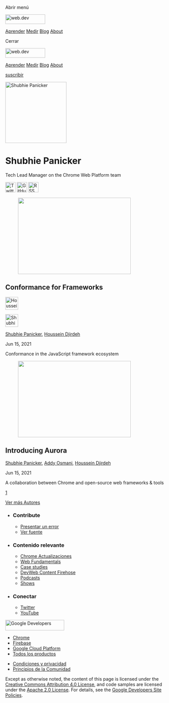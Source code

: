 <span class="w-tooltip w-tooltip--left">Abrir menú</span>

<a href="/" class="gc-analytics-event header-default__logo-link"><img src="/images/lockup.svg" alt="web.dev" class="header-default__logo" width="125" height="30" /></a>

<a href="/learn/" class="gc-analytics-event header-default__link">Aprender</a> <a href="/measure/" class="gc-analytics-event header-default__link">Medir</a> <a href="/blog/" class="gc-analytics-event header-default__link">Blog</a> <a href="/about/" class="gc-analytics-event header-default__link">About</a>

<span class="w-tooltip">Cerrar</span>

<a href="/" class="gc-analytics-event"><img src="/images/lockup.svg" alt="web.dev" class="drawer-default__logo" width="125" height="30" /></a>

<a href="/learn/" class="gc-analytics-event drawer-default__link">Aprender</a> <a href="/measure/" class="gc-analytics-event drawer-default__link">Medir</a> <a href="/blog/" class="gc-analytics-event drawer-default__link">Blog</a> <a href="/about/" class="gc-analytics-event drawer-default__link">About</a>

<a href="/newsletter/" class="gc-analytics-event w-actions__fab w-actions__fab--subscribe"><span>suscribir</span></a>

<img src="https://web-dev.imgix.net/image/0SXGYLkliuPQY3aSy3zWvdv7RqG2/sInJ1hYQTzeVJUGaOjlk.jpeg?auto=format" alt="Shubhie Panicker" class="w-author-page__image" sizes="(min-width: 481px) 192px, 128px" srcset="https://web-dev.imgix.net/image/0SXGYLkliuPQY3aSy3zWvdv7RqG2/sInJ1hYQTzeVJUGaOjlk.jpeg?auto=format&amp;w=128 128w, https://web-dev.imgix.net/image/0SXGYLkliuPQY3aSy3zWvdv7RqG2/sInJ1hYQTzeVJUGaOjlk.jpeg?auto=format&amp;w=146 146w, https://web-dev.imgix.net/image/0SXGYLkliuPQY3aSy3zWvdv7RqG2/sInJ1hYQTzeVJUGaOjlk.jpeg?auto=format&amp;w=166 166w, https://web-dev.imgix.net/image/0SXGYLkliuPQY3aSy3zWvdv7RqG2/sInJ1hYQTzeVJUGaOjlk.jpeg?auto=format&amp;w=190 190w, https://web-dev.imgix.net/image/0SXGYLkliuPQY3aSy3zWvdv7RqG2/sInJ1hYQTzeVJUGaOjlk.jpeg?auto=format&amp;w=216 216w, https://web-dev.imgix.net/image/0SXGYLkliuPQY3aSy3zWvdv7RqG2/sInJ1hYQTzeVJUGaOjlk.jpeg?auto=format&amp;w=246 246w, https://web-dev.imgix.net/image/0SXGYLkliuPQY3aSy3zWvdv7RqG2/sInJ1hYQTzeVJUGaOjlk.jpeg?auto=format&amp;w=281 281w, https://web-dev.imgix.net/image/0SXGYLkliuPQY3aSy3zWvdv7RqG2/sInJ1hYQTzeVJUGaOjlk.jpeg?auto=format&amp;w=320 320w, https://web-dev.imgix.net/image/0SXGYLkliuPQY3aSy3zWvdv7RqG2/sInJ1hYQTzeVJUGaOjlk.jpeg?auto=format&amp;w=365 365w, https://web-dev.imgix.net/image/0SXGYLkliuPQY3aSy3zWvdv7RqG2/sInJ1hYQTzeVJUGaOjlk.jpeg?auto=format&amp;w=384 384w" width="192" height="192" />

Shubhie Panicker
================

Tech Lead Manager on the Chrome Web Platform team

<a href="https://twitter.com/shubhie" class="w-author-page__link"><img src="/images/icons/twitter.svg" alt="Twitter" class="w-author-page__icon" width="32" height="32" /></a> <a href="https://github.com/spanicker" class="w-author-page__link"><img src="/images/icons/github.svg" alt="GitHub" class="w-author-page__icon" width="32" height="32" /></a> <a href="/authors/shubhie/feed.xml" class="w-author-page__link"><img src="/images/icons/rss.svg" alt="RSS Feed" class="w-author-page__icon" width="32" height="32" /></a>

<a href="/conformance/" class="w-card-base__link"></a>

<figure><img src="https://web-dev.imgix.net/image/0SXGYLkliuPQY3aSy3zWvdv7RqG2/tCzTPP3b6A0qk9y7rSzK.jpg?auto=format&amp;fit=crop&amp;h=240&amp;w=354" class="w-card-base__image" sizes="(min-width: 354px) 354px, calc(100vw - 48px)" srcset="https://web-dev.imgix.net/image/0SXGYLkliuPQY3aSy3zWvdv7RqG2/tCzTPP3b6A0qk9y7rSzK.jpg?fit=crop&amp;h=240&amp;w=354&amp;auto=format&amp;dpr=1&amp;q=75, https://web-dev.imgix.net/image/0SXGYLkliuPQY3aSy3zWvdv7RqG2/tCzTPP3b6A0qk9y7rSzK.jpg?fit=crop&amp;h=240&amp;w=354&amp;auto=format&amp;dpr=2&amp;q=50 2x, https://web-dev.imgix.net/image/0SXGYLkliuPQY3aSy3zWvdv7RqG2/tCzTPP3b6A0qk9y7rSzK.jpg?fit=crop&amp;h=240&amp;w=354&amp;auto=format&amp;dpr=3&amp;q=35 3x, https://web-dev.imgix.net/image/0SXGYLkliuPQY3aSy3zWvdv7RqG2/tCzTPP3b6A0qk9y7rSzK.jpg?fit=crop&amp;h=240&amp;w=354&amp;auto=format&amp;dpr=4&amp;q=23 4x, https://web-dev.imgix.net/image/0SXGYLkliuPQY3aSy3zWvdv7RqG2/tCzTPP3b6A0qk9y7rSzK.jpg?fit=crop&amp;h=240&amp;w=354&amp;auto=format&amp;dpr=5&amp;q=20 5x" width="354" height="240" /></figure>

<a href="/conformance/" class="w-card-base__link"></a>

Conformance for Frameworks
--------------------------

[<img src="https://web-dev.imgix.net/image/admin/BibySYHD7JweNcHZCCOe.jpg?auto=format&amp;fit=crop&amp;h=40&amp;w=40" alt="Houssein Djirdeh" class="w-author__image w-author__image--small" sizes="(min-width: 40px) 40px, calc(100vw - 48px)" srcset="https://web-dev.imgix.net/image/admin/BibySYHD7JweNcHZCCOe.jpg?fit=crop&amp;h=40&amp;w=40&amp;auto=format&amp;dpr=1&amp;q=75, https://web-dev.imgix.net/image/admin/BibySYHD7JweNcHZCCOe.jpg?fit=crop&amp;h=40&amp;w=40&amp;auto=format&amp;dpr=2&amp;q=50 2x, https://web-dev.imgix.net/image/admin/BibySYHD7JweNcHZCCOe.jpg?fit=crop&amp;h=40&amp;w=40&amp;auto=format&amp;dpr=3&amp;q=35 3x, https://web-dev.imgix.net/image/admin/BibySYHD7JweNcHZCCOe.jpg?fit=crop&amp;h=40&amp;w=40&amp;auto=format&amp;dpr=4&amp;q=23 4x, https://web-dev.imgix.net/image/admin/BibySYHD7JweNcHZCCOe.jpg?fit=crop&amp;h=40&amp;w=40&amp;auto=format&amp;dpr=5&amp;q=20 5x" width="40" height="40" />](/authors/houssein/)

[<img src="https://web-dev.imgix.net/image/0SXGYLkliuPQY3aSy3zWvdv7RqG2/sInJ1hYQTzeVJUGaOjlk.jpeg?auto=format&amp;fit=crop&amp;h=40&amp;w=40" alt="Shubhie Panicker" class="w-author__image w-author__image--small" sizes="(min-width: 40px) 40px, calc(100vw - 48px)" srcset="https://web-dev.imgix.net/image/0SXGYLkliuPQY3aSy3zWvdv7RqG2/sInJ1hYQTzeVJUGaOjlk.jpeg?fit=crop&amp;h=40&amp;w=40&amp;auto=format&amp;dpr=1&amp;q=75, https://web-dev.imgix.net/image/0SXGYLkliuPQY3aSy3zWvdv7RqG2/sInJ1hYQTzeVJUGaOjlk.jpeg?fit=crop&amp;h=40&amp;w=40&amp;auto=format&amp;dpr=2&amp;q=50 2x, https://web-dev.imgix.net/image/0SXGYLkliuPQY3aSy3zWvdv7RqG2/sInJ1hYQTzeVJUGaOjlk.jpeg?fit=crop&amp;h=40&amp;w=40&amp;auto=format&amp;dpr=3&amp;q=35 3x, https://web-dev.imgix.net/image/0SXGYLkliuPQY3aSy3zWvdv7RqG2/sInJ1hYQTzeVJUGaOjlk.jpeg?fit=crop&amp;h=40&amp;w=40&amp;auto=format&amp;dpr=4&amp;q=23 4x, https://web-dev.imgix.net/image/0SXGYLkliuPQY3aSy3zWvdv7RqG2/sInJ1hYQTzeVJUGaOjlk.jpeg?fit=crop&amp;h=40&amp;w=40&amp;auto=format&amp;dpr=5&amp;q=20 5x" width="40" height="40" />](/authors/shubhie/)

<span class="w-author__name"><a href="/authors/shubhie/" class="w-author__name-link">Shubhie Panicker</a>, <a href="/authors/houssein/" class="w-author__name-link">Houssein Djirdeh</a></span>

Jun 15, 2021

<a href="/conformance/" class="w-card-base__link"></a>

Conformance in the JavaScript framework ecosystem

<a href="/introducing-aurora/" class="w-card-base__link"></a>

<figure><img src="https://web-dev.imgix.net/image/0SXGYLkliuPQY3aSy3zWvdv7RqG2/KvZQXFKIGKEzAjxzf5bF.jpg?auto=format&amp;fit=crop&amp;h=240&amp;w=354" class="w-card-base__image" sizes="(min-width: 354px) 354px, calc(100vw - 48px)" srcset="https://web-dev.imgix.net/image/0SXGYLkliuPQY3aSy3zWvdv7RqG2/KvZQXFKIGKEzAjxzf5bF.jpg?fit=crop&amp;h=240&amp;w=354&amp;auto=format&amp;dpr=1&amp;q=75, https://web-dev.imgix.net/image/0SXGYLkliuPQY3aSy3zWvdv7RqG2/KvZQXFKIGKEzAjxzf5bF.jpg?fit=crop&amp;h=240&amp;w=354&amp;auto=format&amp;dpr=2&amp;q=50 2x, https://web-dev.imgix.net/image/0SXGYLkliuPQY3aSy3zWvdv7RqG2/KvZQXFKIGKEzAjxzf5bF.jpg?fit=crop&amp;h=240&amp;w=354&amp;auto=format&amp;dpr=3&amp;q=35 3x, https://web-dev.imgix.net/image/0SXGYLkliuPQY3aSy3zWvdv7RqG2/KvZQXFKIGKEzAjxzf5bF.jpg?fit=crop&amp;h=240&amp;w=354&amp;auto=format&amp;dpr=4&amp;q=23 4x, https://web-dev.imgix.net/image/0SXGYLkliuPQY3aSy3zWvdv7RqG2/KvZQXFKIGKEzAjxzf5bF.jpg?fit=crop&amp;h=240&amp;w=354&amp;auto=format&amp;dpr=5&amp;q=20 5x" width="354" height="240" /></figure>

<a href="/introducing-aurora/" class="w-card-base__link"></a>

Introducing Aurora
------------------

<span class="w-author__name"><a href="/authors/shubhie/" class="w-author__name-link">Shubhie Panicker</a>, <a href="/authors/addyosmani/" class="w-author__name-link">Addy Osmani</a>, <a href="/authors/houssein/" class="w-author__name-link">Houssein Djirdeh</a></span>

Jun 15, 2021

<a href="/introducing-aurora/" class="w-card-base__link"></a>

A collaboration between Chrome and open-source web frameworks & tools

<a href="/authors/shubhie/" class="w-pagination__link w-pagination__link--active">1</a>

<a href="/authors" class="w-button">Ver más Autores</a>

-   ### Contribute

    -   <a href="https://github.com/GoogleChrome/web.dev/issues/new?assignees=&amp;labels=bug&amp;template=bug_report.md&amp;title=" class="w-footer__linkbox-link">Presentar un error</a>
    -   <a href="https://github.com/googlechrome/web.dev" class="w-footer__linkbox-link">Ver fuente</a>

-   ### Contenido relevante

    -   <a href="https://blog.chromium.org/" class="w-footer__linkbox-link">Chrome Actualizaciones</a>
    -   <a href="https://developers.google.com/web/" class="w-footer__linkbox-link">Web Fundamentals</a>
    -   <a href="https://developers.google.com/web/showcase/" class="w-footer__linkbox-link">Case studies</a>
    -   <a href="https://devwebfeed.appspot.com/" class="w-footer__linkbox-link">DevWeb Content Firehose</a>
    -   <a href="/podcasts/" class="w-footer__linkbox-link">Podcasts</a>
    -   <a href="/shows/" class="w-footer__linkbox-link">Shows</a>

-   ### Conectar

    -   <a href="https://www.twitter.com/ChromiumDev" class="w-footer__linkbox-link">Twitter</a>
    -   <a href="https://www.youtube.com/user/ChromeDevelopers" class="w-footer__linkbox-link">YouTube</a>

<a href="https://developers.google.com/" class="w-footer__utility-logo-link"><img src="/images/lockup-color.png" alt="Google Developers" class="w-footer__utility-logo" width="185" height="33" /></a>

-   <a href="https://developer.chrome.com/" class="w-footer__utility-link">Chrome</a>
-   <a href="https://firebase.google.com/" class="w-footer__utility-link">Firebase</a>
-   <a href="https://cloud.google.com/" class="w-footer__utility-link">Google Cloud Platform</a>
-   <a href="https://developers.google.com/products" class="w-footer__utility-link">Todos los productos</a>

<!-- -->

-   <a href="https://policies.google.com/" class="w-footer__utility-link">Condiciones y privacidad</a>
-   <a href="/community-guidelines/" class="w-footer__utility-link">Principios de la Comunidad</a>

Except as otherwise noted, the content of this page is licensed under the [Creative Commons Attribution 4.0 License](https://creativecommons.org/licenses/by/4.0/), and code samples are licensed under the [Apache 2.0 License](https://www.apache.org/licenses/LICENSE-2.0). For details, see the [Google Developers Site Policies](https://developers.google.com/terms/site-policies).
